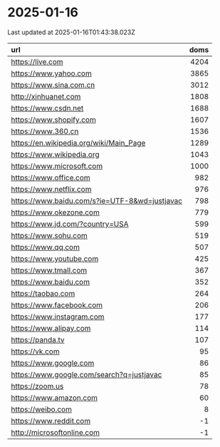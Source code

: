 # 2025-01-16

<!-- BEGIN -->
Last updated at 2025-01-16T01:43:38.023Z

url | doms
:- | -:
https://live.com | 4204
https://www.yahoo.com | 3865
https://www.sina.com.cn | 3012
http://xinhuanet.com | 1808
https://www.csdn.net | 1688
https://www.shopify.com | 1607
https://www.360.cn | 1536
https://en.wikipedia.org/wiki/Main_Page | 1289
https://www.wikipedia.org | 1043
https://www.microsoft.com | 1000
https://www.office.com | 982
https://www.netflix.com | 976
https://www.baidu.com/s?ie=UTF-8&wd=justjavac | 798
https://www.okezone.com | 779
https://www.jd.com/?country=USA | 599
https://www.sohu.com | 519
https://www.qq.com | 507
https://www.youtube.com | 425
https://www.tmall.com | 367
https://www.baidu.com | 352
https://taobao.com | 264
https://www.facebook.com | 206
https://www.instagram.com | 177
https://www.alipay.com | 114
https://panda.tv | 107
https://vk.com | 95
https://www.google.com | 86
https://www.google.com/search?q=justjavac | 85
https://zoom.us | 78
https://www.amazon.com | 60
https://weibo.com | 8
https://www.reddit.com | -1
http://microsoftonline.com | -1
<!-- END -->
